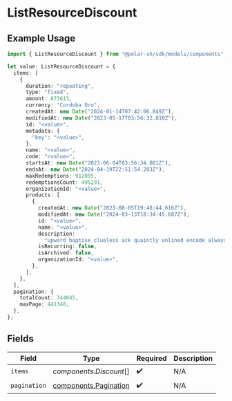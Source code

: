 # ListResourceDiscount

## Example Usage

```typescript
import { ListResourceDiscount } from "@polar-sh/sdk/models/components";

let value: ListResourceDiscount = {
  items: [
    {
      duration: "repeating",
      type: "fixed",
      amount: 873613,
      currency: "Cordoba Oro",
      createdAt: new Date("2024-01-14T07:42:06.849Z"),
      modifiedAt: new Date("2023-05-17T03:56:32.810Z"),
      id: "<value>",
      metadata: {
        "key": "<value>",
      },
      name: "<value>",
      code: "<value>",
      startsAt: new Date("2023-06-04T03:56:34.081Z"),
      endsAt: new Date("2024-04-19T22:51:54.283Z"),
      maxRedemptions: 912095,
      redemptionsCount: 495291,
      organizationId: "<value>",
      products: [
        {
          createdAt: new Date("2023-08-05T19:48:44.616Z"),
          modifiedAt: new Date("2024-03-13T18:34:45.687Z"),
          id: "<value>",
          name: "<value>",
          description:
            "upward baptise clueless ack quaintly unlined encode always mindless underneath",
          isRecurring: false,
          isArchived: false,
          organizationId: "<value>",
        },
      ],
    },
  ],
  pagination: {
    totalCount: 744045,
    maxPage: 441348,
  },
};
```

## Fields

| Field                                                          | Type                                                           | Required                                                       | Description                                                    |
| -------------------------------------------------------------- | -------------------------------------------------------------- | -------------------------------------------------------------- | -------------------------------------------------------------- |
| `items`                                                        | *components.Discount*[]                                        | :heavy_check_mark:                                             | N/A                                                            |
| `pagination`                                                   | [components.Pagination](../../models/components/pagination.md) | :heavy_check_mark:                                             | N/A                                                            |